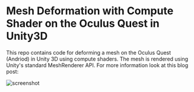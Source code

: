 Mesh Deformation with Compute Shader on the Oculus Quest in Unity3D
=================

This repo contains code for deforming a mesh on the Oculus Quest (Andriod) in Unity 3D using compute shaders. The mesh is rendered using Unity's standard MeshRenderer API. For more information look at this blog post: 


![screenshot](https://i.imgur.com/KVUaz8O.gif)
